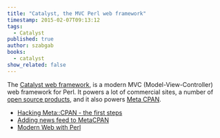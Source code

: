```yaml
---
title: "Catalyst, the MVC Perl web framework"
timestamp: 2015-02-07T09:13:12
tags:
  - Catalyst
published: true
author: szabgab
books:
  - catalyst
show_related: false
---
```



The [Catalyst web framework](http://www.catalystframework.org/),
is a modern MVC (Model-View-Controller) web framework for Perl. It powers a lot
of commercial sites, a number of [open source products](/perl-based-open-source-products),
and it also powers [Meta CPAN](http://metacpan.org/).


* [Hacking Meta::CPAN - the first steps](/hacking-metacpan-the-first-steps)
* <a href="/adding-news-feed-to-metacpan">Adding news feed to MetaCPAN
* <a href="/modern-web-with-perl">Modern Web with Perl

<!--
  <li><a href=""></a></li>
-->

